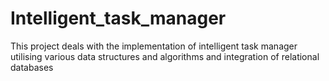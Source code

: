 # Intelligent_task_manager
This project deals with the implementation of intelligent task manager utilising various data structures and algorithms and integration of relational databases
